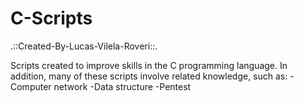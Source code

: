 # C-Scripts
.::Created-By-Lucas-Vilela-Roveri::.


Scripts created to improve skills in the C programming language. In addition, many of these scripts involve related knowledge, such as:
-Computer network
-Data structure
-Pentest
